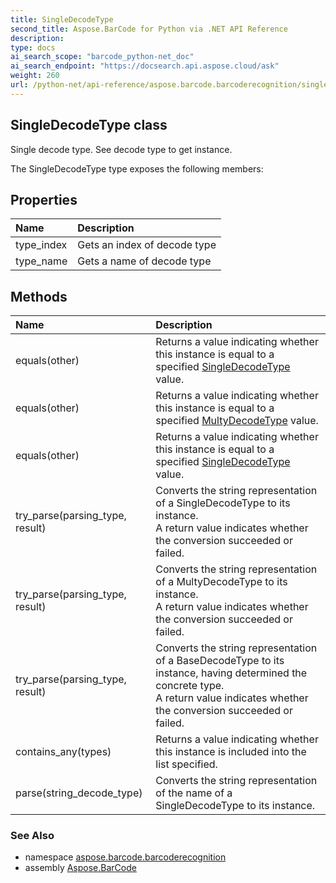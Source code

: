 ```yaml
---
title: SingleDecodeType
second_title: Aspose.BarCode for Python via .NET API Reference
description: 
type: docs
ai_search_scope: "barcode_python-net_doc"
ai_search_endpoint: "https://docsearch.api.aspose.cloud/ask"
weight: 260
url: /python-net/api-reference/aspose.barcode.barcoderecognition/singledecodetype/
---
```


## SingleDecodeType class

Single decode type. See decode type to get instance.

The SingleDecodeType type exposes the following members:
## Properties
| Name | Description |
| :- | :- |
|type_index|Gets an index of decode type|
|type_name|Gets a name of decode type|
## Methods
| Name | Description |
| :- | :- |
|equals(other)|Returns a value indicating whether this instance is equal to a specified [SingleDecodeType](/barcode/python-net/api-reference/aspose.barcode.barcoderecognition/singledecodetype/) value.|
|equals(other)|Returns a value indicating whether this instance is equal to a specified [MultyDecodeType](/barcode/python-net/api-reference/aspose.barcode.barcoderecognition/multydecodetype/) value.|
|equals(other)|Returns a value indicating whether this instance is equal to a specified [SingleDecodeType](/barcode/python-net/api-reference/aspose.barcode.barcoderecognition/singledecodetype/) value.|
|try_parse(parsing_type, result)|Converts the string representation of a SingleDecodeType to its instance.<br/>            A return value indicates whether the conversion succeeded or failed.|
|try_parse(parsing_type, result)|Converts the string representation of a MultyDecodeType to its instance.<br/>            A return value indicates whether the conversion succeeded or failed.|
|try_parse(parsing_type, result)|Converts the string representation of a BaseDecodeType to its instance, having determined the concrete type.<br/>            A return value indicates whether the conversion succeeded or failed.|
|contains_any(types)|Returns a value indicating whether this instance is included into the list specified.|
|parse(string_decode_type)|Converts the string representation of the name of a SingleDecodeType to its instance.|

### See Also

* namespace [aspose.barcode.barcoderecognition](/barcode/python-net/api-reference/aspose.barcode.barcoderecognition/)
* assembly [Aspose.BarCode](/barcode/python-net/api-reference/)

